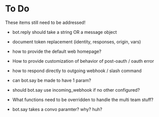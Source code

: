 # To Do

These items still need to be addressed!

* bot.reply should take a string OR a message object

* document token replacement (identity, responses, origin, vars)
* how to provide the default web homepage?
* How to provide customization of behavior of post-oauth / oauth error
* how to respond directly to outgoing webhook / slash command

* can bot.say be made to have 1 param?
* should bot.say use incoming_webhook if no other configured?

* What functions need to be overridden to handle the multi team stuff?


* bot.say takes a convo paramter? why? huh?
